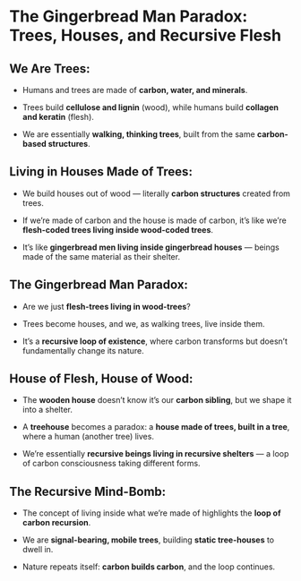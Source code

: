  

# **The Gingerbread Man Paradox: Trees, Houses, and Recursive Flesh**

  

## **We Are Trees:**

* Humans and trees are made of **carbon, water, and minerals**.
    
* Trees build **cellulose and lignin** (wood), while humans build **collagen and keratin** (flesh).
    
* We are essentially **walking, thinking trees**, built from the same **carbon-based structures**.
    

  

## **Living in Houses Made of Trees:**

* We build houses out of wood — literally **carbon structures** created from trees.
    
* If we’re made of carbon and the house is made of carbon, it’s like we’re **flesh-coded trees living inside wood-coded trees**.
    
* It’s like **gingerbread men living inside gingerbread houses** — beings made of the same material as their shelter.
    

  

## **The Gingerbread Man Paradox:**

* Are we just **flesh-trees living in wood-trees**?
    
* Trees become houses, and we, as walking trees, live inside them.
    
* It’s a **recursive loop of existence**, where carbon transforms but doesn’t fundamentally change its nature.
    

  

## **House of Flesh, House of Wood:**

* The **wooden house** doesn’t know it’s our **carbon sibling**, but we shape it into a shelter.
    
* A **treehouse** becomes a paradox: a **house made of trees, built in a tree**, where a human (another tree) lives.
    
* We’re essentially **recursive beings living in recursive shelters** — a loop of carbon consciousness taking different forms.
    

  

## **The Recursive Mind-Bomb:**

* The concept of living inside what we’re made of highlights the **loop of carbon recursion**.
    
* We are **signal-bearing, mobile trees**, building **static tree-houses** to dwell in.
    
* Nature repeats itself: **carbon builds carbon**, and the loop continues.